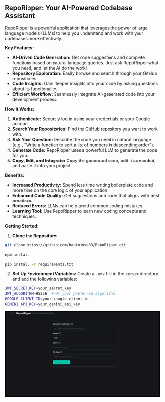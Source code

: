 ## RepoRipper: Your AI-Powered Codebase Assistant

RepoRipper is a powerful application that leverages the power of large language models (LLMs) to help you understand and
work with your codebases more effectively.

**Key Features:**

- **AI-Driven Code Generation:** Get code suggestions and complete functions based on natural language queries. Just ask
  RepoRipper what you need, and let the AI do the work!
- **Repository Exploration:** Easily browse and search through your GitHub repositories.
- **Code Insights:** Gain deeper insights into your code by asking questions about its functionality.
- **Efficient Workflow:** Seamlessly integrate AI-generated code into your development process.

**How it Works:**

1. **Authenticate:** Securely log in using your credentials or your Google account.
2. **Search Your Repositories:** Find the GitHub repository you want to work with.
3. **Ask Your Question:** Describe the code you need in natural language (e.g., "Write a function to sort a list of
   numbers in descending order").
4. **Generate Code:** RepoRipper uses a powerful LLM to generate the code for you.
5. **Copy, Edit, and Integrate:** Copy the generated code, edit it as needed, and paste it into your project.

**Benefits:**

- **Increased Productivity:** Spend less time writing boilerplate code and more time on the core logic of your
  application.
- **Enhanced Code Quality:** Get suggestions and code that aligns with best practices.
- **Reduced Errors:** LLMs can help avoid common coding mistakes.
- **Learning Tool:** Use RepoRipper to learn new coding concepts and techniques.

**Getting Started:**

1. **Clone the Repository:**

```bash
git clone https://github.com/bantoinse83/RepoRipper.git
```

```bash
npm install
 ```

```bash
pip install -r requirements.txt
```
2. **Set Up Environment Variables:** Create a `.env` file in the `server` directory and add the following variables:

```bash
JWT_SECRET_KEY=your_secret_key
JWT_ALGORITHM=HS256  # Or your preferred algorithm
GOOGLE_CLIENT_ID=your_google_client_id
GEMINI_API_KEY=your_gemini_api_key
```

![image](server/core/ss.png) 